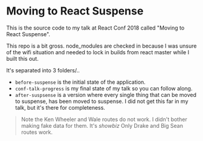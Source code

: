 # Moving to React Suspense

This is the source code to my talk at React Conf 2018 called "Moving to React Suspense".

This repo is a bit gross. node_modules are checked in because I was unsure of the wifi situation and needed to lock in builds from react master while I built this out.

It's separated into 3 folders/..

- `before-suspense` is the initial state of the application.
- `conf-talk-progress` is my final state of my talk so you can follow along.
- `after-suspsense` is a version where every single thing that can be moved to suspense, has been moved to suspense. I did not get this far in my talk, but it's there for completeness.

> Note the Ken Wheeler and Wale routes do not work. I didn't bother making fake data for them. It's _showbiz_ Only Drake and Big Sean routes work.
